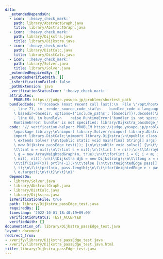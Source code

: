 ```yaml
---
data:
  _extendedDependsOn:
  - icon: ':heavy_check_mark:'
    path: library/AbstractGraph.java
    title: library/AbstractGraph.java
  - icon: ':heavy_check_mark:'
    path: library/Dijkstra.java
    title: library/Dijkstra.java
  - icon: ':heavy_check_mark:'
    path: library/DistCalc.java
    title: library/DistCalc.java
  - icon: ':heavy_check_mark:'
    path: library/Solver.java
    title: library/Solver.java
  _extendedRequiredBy: []
  _extendedVerifiedWith: []
  _isVerificationFailed: false
  _pathExtension: java
  _verificationStatusIcon: ':heavy_check_mark:'
  attributes:
    PROBLEM: https://judge.yosupo.jp/problem/shortest_path
  bundledCode: "Traceback (most recent call last):\n  File \"/opt/hostedtoolcache/Python/3.10.7/x64/lib/python3.10/site-packages/onlinejudge_verify/documentation/build.py\"\
    , line 71, in _render_source_code_stat\n    bundled_code = language.bundle(stat.path,\
    \ basedir=basedir, options={'include_paths': [basedir]}).decode()\n  File \"/opt/hostedtoolcache/Python/3.10.7/x64/lib/python3.10/site-packages/onlinejudge_verify/languages/user_defined.py\"\
    , line 68, in bundle\n    raise RuntimeError('bundler is not specified: {}'.format(str(path)))\n\
    RuntimeError: bundler is not specified: library/Dijkstra_passEdge_test.java\n"
  code: "// verification-helper: PROBLEM https://judge.yosupo.jp/problem/shortest_path\n\
    \npackage library;\n\nimport library.Solver;\nimport library.AbstractGraph;\n\
    import library.DistCalc;\nimport library.Dijkstra;\n\npublic class Dijkstra_passEdge_test\
    \ extends Solver {\n\tpublic static void main(final String[] args) { main(args,\
    \ new Dijkstra_passEdge_test()); }\n\n\tpublic void solve() {\n\t\tint n = ni();\n\
    \t\tint m = ni();\n\t\tint s = ni();\n\t\tint t = ni();\n\t\tArrayWeightedGraph\
    \ g = new ArrayWeightedGraph(n, true);\n\t\tfor(int i = 0; i < m; i ++) g.add(ni(),\
    \ ni(), nl());\n\t\tDijkstra djk = new Dijkstra(g);\n\t\tlong x = djk.dist(s)[t];\n\
    \t\tif(isINF(x)) prtln(-1);\n\t\telse {\n\t\t\tWeightedEdge pass[] = djk.passEdge(s,\
    \ t);\n\t\t\tprtln(x, pass.length);\n\t\t\tfor(WeightedEdge e : pass) prtln(e.source,\
    \ e.target);\n\t\t}\n\t}\n}"
  dependsOn:
  - library/Solver.java
  - library/AbstractGraph.java
  - library/DistCalc.java
  - library/Dijkstra.java
  isVerificationFile: true
  path: library/Dijkstra_passEdge_test.java
  requiredBy: []
  timestamp: '2022-10-01 18:40:19+09:00'
  verificationStatus: TEST_ACCEPTED
  verifiedWith: []
documentation_of: library/Dijkstra_passEdge_test.java
layout: document
redirect_from:
- /verify/library/Dijkstra_passEdge_test.java
- /verify/library/Dijkstra_passEdge_test.java.html
title: library/Dijkstra_passEdge_test.java
---
```

